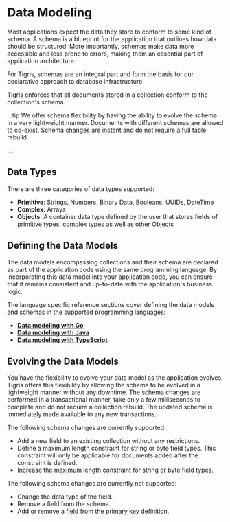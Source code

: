 # Data Modeling

Most applications expect the data they store to conform to some kind of
schema. A schema is a blueprint for the application that outlines how data
should be structured. More importantly, schemas make data more accessible and
less prone to errors, making them an essential part of application architecture.

For Tigris, schemas are an integral part and form the basis for our declarative
approach to database infrastructure.

Tigris enforces that all documents stored in a collection conform to the
collection's schema.

:::tip
We offer schema flexibility by having the ability to evolve the schema in a
very lightweight manner. Documents with different schemas are allowed to
co-exist. Schema changes are instant and do not require a full table rebuild.

:::

## Data Types

There are three categories of data types supported:

- **Primitive**: Strings, Numbers, Binary Data, Booleans, UUIDs, DateTime
- **Complex:** Arrays
- **Objects**: A container data type defined by the user that stores fields
  of primitive types, complex types as well as other Objects

## Defining the Data Models

The data models encompassing collections and their schema are declared
as part of the application code using the same programming language. By
incorporating this data model into your application code, you can ensure
that it remains consistent and up-to-date with the application's business logic.

The language specific reference sections cover defining the data models and
schemas in the supported programming languages:

- **[Data modeling with Go](../golang/datamodel/declare)**
- **[Data modeling with Java](../java/datamodel/declare)**
- **[Data modeling with TypeScript](../typescript/datamodel/declare)**

## Evolving the Data Models

You have the flexibility to evolve your data model as the application
evolves. Tigris offers this flexibility by allowing the schema to be evolved
in a lightweight manner without any downtime. The schema changes are
performed in a transactional manner, take only a few milliseconds to
complete and do not require a collection rebuild. The updated schema is
immediately made available to any new transactions.

The following schema changes are currently supported:

- Add a new field to an existing collection without any restrictions.
- Define a maximum length constraint for string or byte field types. This
  constraint will only be applicable for documents added after the
  constraint is defined.
- Increase the maximum length constraint for string or byte field types.

The following schema changes are currently not supported:

- Change the data type of the field.
- Remove a field from the schema.
- Add or remove a field from the primary key definition.
